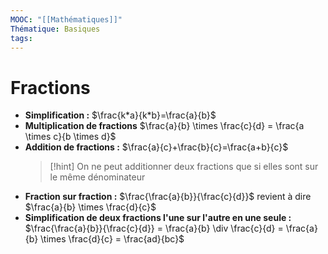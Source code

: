 ```yaml
---
MOOC: "[[Mathématiques]]"
Thématique: Basiques
tags:
---
```

# Fractions
- **Simplification :** $\frac{k*a}{k*b}=\frac{a}{b}$
- **Multiplication de fractions** $\frac{a}{b} \times \frac{c}{d} = \frac{a \times c}{b \times d}$
- **Addition de fractions :** $\frac{a}{c}+\frac{b}{c}=\frac{a+b}{c}$
  >[!hint] On ne peut additionner deux fractions que si elles sont sur le même dénominateur
- **Fraction sur fraction :** $\frac{\frac{a}{b}}{\frac{c}{d}}$ revient à dire $\frac{a}{b} \times \frac{d}{c}$
- **Simplification de deux fractions l'une sur l'autre en une seule :** $\frac{\frac{a}{b}}{\frac{c}{d}} = \frac{a}{b} \div \frac{c}{d} = \frac{a}{b} \times \frac{d}{c} = \frac{ad}{bc}$ 